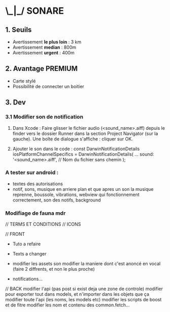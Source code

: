 # \\\_|\_/ SONARE

## 1. Seuils

- Avertissement **le plus loin** : 3 km
- Avertissement **median** : 800m
- Avertissement **urgent** : 400m

## 2. Avantage PREMIUM

- Carte stylé
- Possibilité de connecter un boitier

## 3. Dev

### 3.1 Modifier son de notification

1. Dans Xcode :
Faire glisser le fichier audio (<sound_name>.aiff) depuis le finder vers le dossier Runner dans la section Project Navigator (sur la gauche).
Une boîte de dialogue s'affiche : cliquer sur OK.

2. Ajouter le son dans le code :
const DarwinNotificationDetails iosPlatformChannelSpecifics =
  DarwinNotificationDetails(
  ...
  sound: '<sound_name>.aiff', // Nom du fichier sans chemin
);


### A tester sur android :
- textes des autorisations
- notif, sons, musique en arriere plan et que apres un son la musique reprenne,
 boussole, vibrations, webview qui fonctionnement correctement, son des notifs, background

 ### Modifiage de fauna mdr

 // TERMS ET CONDITIONS
// ICONS

// FRONT

- Tuto a refaire

- Texts a changer

- modifier les assets son 
  modifier la maniere dont c'est anoncé en vocal (faire 2 diffrents, et non le plus proche)

- notifications...

// BACK
 modifier l'api (pas post si exist deja une zone de controle)
 modifier pour exporter tout dans models, et n'importer dans les objets que ça
 modifier toute l'api (les noms, les models etc)
 modifier les scripts de boost et de fitre
 modifier les nom et contenu des common.fetch...